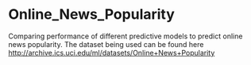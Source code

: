 # Online_News_Popularity
Comparing performance of different predictive models to predict online news popularity. The dataset being used can be found here http://archive.ics.uci.edu/ml/datasets/Online+News+Popularity
